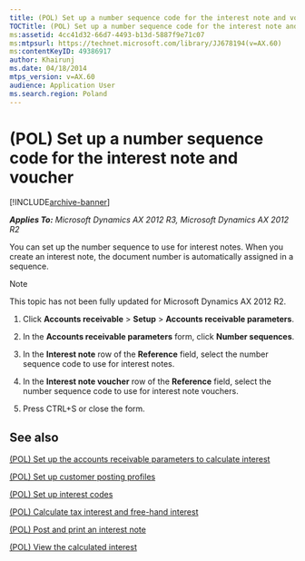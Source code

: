 ```yaml
---
title: (POL) Set up a number sequence code for the interest note and voucher
TOCTitle: (POL) Set up a number sequence code for the interest note and voucher
ms:assetid: 4cc41d32-66d7-4493-b13d-5887f9e71c07
ms:mtpsurl: https://technet.microsoft.com/library/JJ678194(v=AX.60)
ms:contentKeyID: 49386917
author: Khairunj
ms.date: 04/18/2014
mtps_version: v=AX.60
audience: Application User
ms.search.region: Poland
---
```


# (POL) Set up a number sequence code for the interest note and voucher 


[!INCLUDE[archive-banner](includes/archive-banner.md)]


_**Applies To:** Microsoft Dynamics AX 2012 R3, Microsoft Dynamics AX 2012 R2_

You can set up the number sequence to use for interest notes. When you create an interest note, the document number is automatically assigned in a sequence.


> [!NOTE]
> <P>This topic has not been fully updated for Microsoft Dynamics AX 2012 R2.</P>



1.  Click **Accounts receivable** \> **Setup** \> **Accounts receivable parameters**.

2.  In the **Accounts receivable parameters** form, click **Number sequences**.

3.  In the **Interest note** row of the **Reference** field, select the number sequence code to use for interest notes.

4.  In the **Interest note voucher** row of the **Reference** field, select the number sequence code to use for interest note vouchers.

5.  Press CTRL+S or close the form.

## See also

[(POL) Set up the accounts receivable parameters to calculate interest](pol-set-up-the-accounts-receivable-parameters-to-calculate-interest.md)

[(POL) Set up customer posting profiles](pol-set-up-customer-posting-profiles.md)

[(POL) Set up interest codes](pol-set-up-interest-codes.md)

[(POL) Calculate tax interest and free-hand interest](pol-calculate-tax-interest-and-free-hand-interest.md)

[(POL) Post and print an interest note](pol-post-and-print-an-interest-note.md)

[(POL) View the calculated interest](pol-view-the-calculated-interest.md)

  


